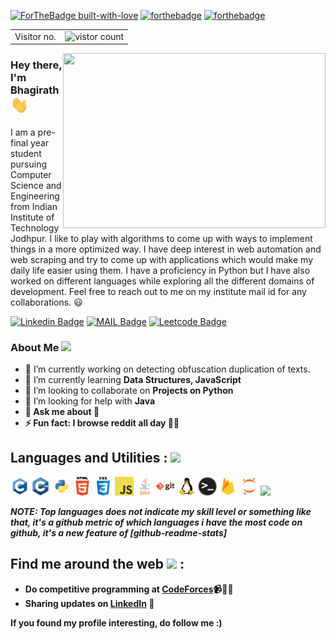 [![ForTheBadge built-with-love](https://forthebadge.com/images/badges/thats-how-they-get-you.svg)](https://www.youtube.com/watch?v=dQw4w9WgXcQ) 
[![forthebadge](https://forthebadge.com/images/badges/makes-people-smile.svg)](https://preview.redd.it/2ry044pdv2141.jpg?width=960&crop=smart&auto=webp&s=f6578d5af42311f06ae0dd1971680f6dbe2e9eb1) 
[![forthebadge](https://forthebadge.com/images/badges/kinda-sfw.svg)](https://matias.ma/nsfw/)
<table>
  <tr>
    <td>Visitor no.</td>
    <td><img src="https://profile-counter.glitch.me/bhagirath77/count.svg" alt="vistor count" height="50" /></td>
  </tr>
</table>
<img align="right" height="280" width="420" alt="" src="https://raw.githubusercontent.com/iampavangandhi/iampavangandhi/master/gifs/coder.gif" />

### Hey there, I'm Bhagirath <img src="https://github.com/bhagirath77/bhagirath77/blob/main/Assests/Hi.gif" width="29px">
I am a pre-final year student pursuing Computer Science and Engineering  from Indian Institute of Technology Jodhpur. I like to play 
with algorithms to come up with ways to implement things in a more optimized way. I have deep interest in web automation and web scraping 
and try to come up with applications which would make my daily life easier using them. I have a proficiency in Python but I have also worked 
on different languages while exploring all the different domains of development. Feel free to reach out to me on my institute mail id for any collaborations. 😃

[![Linkedin Badge](https://img.shields.io/badge/-LinkedinProfile-blue?style=flat-square&logo=Linkedin&logoColor=white&link=https://www.linkedin.com/in/bhagirathsarvaiya/)](https://www.linkedin.com/in/bhagirathsarvaiya/)
[![MAIL Badge](https://img.shields.io/badge/-sarvaiya.1@iitj.ac.in-c14438?style=flat-square&logo=Gmail&logoColor=white&link=mailto:sarvaiya.1@iitj.ac.in)](mailto:sarvaiya.1@iitj.ac.in)
[![Leetcode Badge](https://img.shields.io/badge/-LeetcodeProfile-yellow?style=flat-square&logo=Leetcode&logoColor=black&link=https://www.linkedin.com/in/bhagirathsarvaiya/)](https://leetcode.com/Bhagi_77/)
 
### About Me <img src="https://camo.githubusercontent.com/7bf64c0124cdd39d5abc7bc192debd43dd4aae6c/68747470733a2f2f656d6f6a69732e736c61636b6d6f6a69732e636f6d2f656d6f6a69732f696d616765732f313533313834393433302f343234362f626c6f622d73756e676c61737365732e6769663f31353331383439343330" width="29px">

- 🔭 I’m currently working on detecting obfuscation duplication of texts. 
- 🌱 I’m currently learning <b>Data Structures, JavaScript</b>
- 👯 I’m looking to collaborate on <b>Projects on Python</b>
- 🤔 I’m looking for help with <b>Java<b>
- 💬 Ask me about 🏏
- ⚡ Fun fact: I browse reddit all day 👨‍💻

## Languages and Utilities : <img src="https://camo.githubusercontent.com/40dff491d4e8123af55298ef908faedb66c463e5/68747470733a2f2f6d656469612e67697068792e636f6d2f6d656469612f57556c706c634d704f43456d5447427442572f67697068792e676966" width="39px">
<code><img height="30" src="https://raw.githubusercontent.com/github/explore/f3e22f0dca2be955676bc70d6214b95b13354ee8/topics/c/c.png"></code>
<code><img height="30" src="https://raw.githubusercontent.com/github/explore/80688e429a7d4ef2fca1e82350fe8e3517d3494d/topics/cpp/cpp.png"></code>
<code><img height="30" src="https://raw.githubusercontent.com/github/explore/80688e429a7d4ef2fca1e82350fe8e3517d3494d/topics/python/python.png"></code>
<code><img height="30" src="https://raw.githubusercontent.com/github/explore/80688e429a7d4ef2fca1e82350fe8e3517d3494d/topics/html/html.png"></code>
<code><img height="30" src="https://raw.githubusercontent.com/github/explore/80688e429a7d4ef2fca1e82350fe8e3517d3494d/topics/css/css.png"></code>
<code><img height="30" src="https://raw.githubusercontent.com/github/explore/80688e429a7d4ef2fca1e82350fe8e3517d3494d/topics/javascript/javascript.png"></code>
<code><img height="30" src="https://raw.githubusercontent.com/github/explore/80688e429a7d4ef2fca1e82350fe8e3517d3494d/topics/java/java.png"></code>
<code><img height="30" src="https://raw.githubusercontent.com/github/explore/80688e429a7d4ef2fca1e82350fe8e3517d3494d/topics/git/git.png"></code>
<code><img height="30" src="https://raw.githubusercontent.com/github/explore/80688e429a7d4ef2fca1e82350fe8e3517d3494d/topics/linux/linux.png"></code>
<code><img height="30" src="https://raw.githubusercontent.com/github/explore/80688e429a7d4ef2fca1e82350fe8e3517d3494d/topics/terminal/terminal.png"></code>
<code><img height="30" src="https://raw.githubusercontent.com/github/explore/80688e429a7d4ef2fca1e82350fe8e3517d3494d/topics/firebase/firebase.png"></code>
<code><img height="30" src="https://raw.githubusercontent.com/github/explore/80688e429a7d4ef2fca1e82350fe8e3517d3494d/topics/jupyter-notebook/jupyter-notebook.png"></code>
<code><img height="30" src="https://upload.wikimedia.org/wikipedia/commons/2/2d/Visual_Studio_Code_1.18_icon.svg"></code>


*NOTE: Top languages does not indicate my skill level or something like that, it's a github metric of which languages i have the most code on github, it's a new feature of [github-readme-stats]*

[comment]: <> (![Bhagirath's Github Stats]&#40;https://github-readme-stats.vercel.app/api?username=bhagirath77&show_icons=true&theme=radical&#41;       [![Top Langs]&#40;https://github-readme-stats.vercel.app/api/top-langs/?username=iamshubhamg&theme=radical&#41;]&#40;https://github.com/iamshubhamg/github-readme-stats&#41;)


## Find me around the web <img src="https://kabarmedia.github.io/flat-earth-gif/" width="24px"> :
- Do competitive programming at <a href="https://codeforces.com/profile/Bhagi__77">CodeForces</a>📹✍🏾
- Sharing updates on <a href="https://www.linkedin.com/in/bhagirathsarvaiya/">LinkedIn</a> 💼

If you found my profile interesting, do follow me :) 
